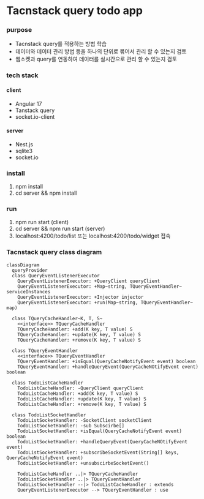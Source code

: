 # Tacnstack query todo app
### purpose
- Tacnstack query를 적용하는 방법 학습
- 데이터와 데이터 관리 방법 등을 하나의 단위로 묶어서 관리 할 수 있는지 검토
- 웹소켓과 query를 연동하여 데이터를 실시간으로 관리 할 수 있는지 검토

### tech stack
#### client
- Angular 17
- Tanstack query
- socket.io-client
#### server
- Nest.js
- sqlite3
- socket.io

### install
1. npm install
2. cd server && npm install

### run
1. npm run start (client)
2. cd server && npm run start (server)
3. localhost:4200/todo/list 또는 localhost:4200/todo/widget 접속


### Tacnstack query class diagram

```mermaid
classDiagram
  queryProvider
  class QueryEventListenerExecutor
    QueryEventListenerExecutor: +QueryClient queryClient
    QueryEventListenerExecutor: +Map~string, TQueryEventHandler~ serviceInstances
    QueryEventListenerExecutor: +Injector injector
    QueryEventListenerExecutor: +run(Map~string, TQueryEventHandler~ map)
    
  class TQueryCacheHandler~K, T, S~
    <<interface>> TQueryCacheHandler
    TQueryCacheHandler: +add(K key, T value) S
    TQueryCacheHandler: +update(K key, T value) S
    TQueryCacheHandler: +remove(K key, T value) S
    
  class TQueryEventHandler
    <<interface>> TQueryEventHandler
    TQueryEventHandler: +isEqual(QueryCacheNotifyEvent event) boolean
    TQueryEventHandler: +handleQueryEvent(QueryCacheNOtifyEvent event) boolean
  
  class TodoListCacheHandler
    TodoListCacheHandler: -QueryClient queryClient
    TodoListCacheHandler: +add(K key, T value) S
    TodoListCacheHandler: +update(K key, T value) S
    TodoListCacheHandler: +remove(K key, T value) S
    
  class TodoListSocketHandler
    TodoListSocketHandler: -SocketClient socketClient
    TodoListSocketHandler: -sub Subscirbe[]
    TodoListSocketHandler: +isEqual(QueryCacheNotifyEvent event) boolean
    TodoListSocketHandler: +handleQueryEvent(QueryCacheNOtifyEvent event) 
    TodoListSocketHandler: +subscribeSocketEvent(String[] keys, QueryCacheNotifyEvent event) 
    TodoListSocketHandler: +unsubscirbeSocketEvent()

    TodoListCacheHandler ..|> TQueryCacheHandler
    TodoListSocketHandler ..|> TQueryEventHandler
    TodoListSocketHandler --|> TodoListCacheHandler : extends
    QueryEventListenerExecutor --> TQueryEventHandler : use


```


